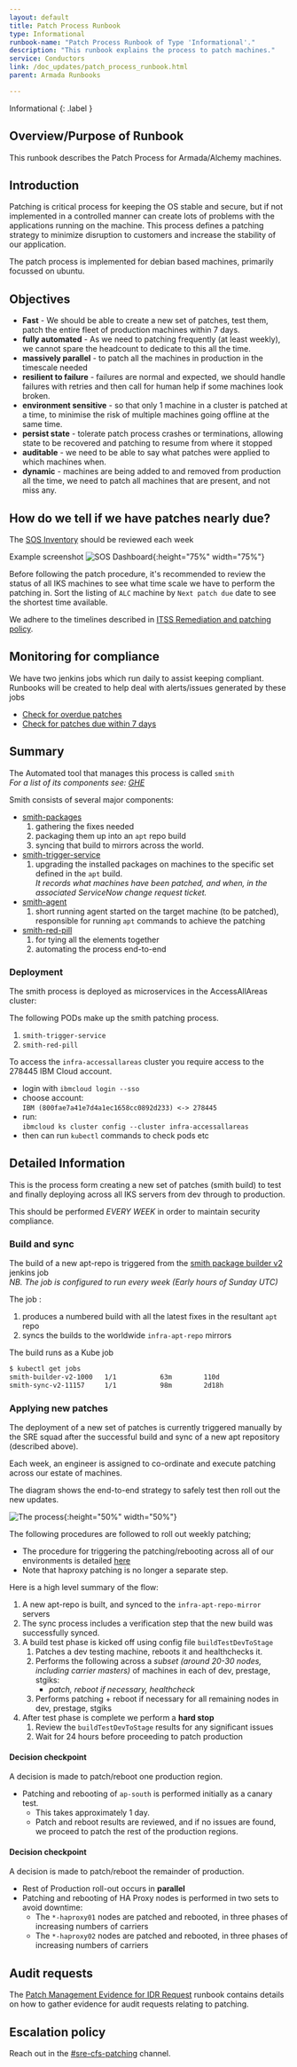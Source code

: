 ```yaml
---
layout: default
title: Patch Process Runbook
type: Informational
runbook-name: "Patch Process Runbook of Type 'Informational'."
description: "This runbook explains the process to patch machines."
service: Conductors
link: /doc_updates/patch_process_runbook.html
parent: Armada Runbooks

---
```


Informational
{: .label }

## Overview/Purpose of Runbook

This runbook describes the Patch Process for Armada/Alchemy machines.

## Introduction

Patching is critical process for keeping the OS stable and secure, but if not implemented in a controlled manner can create lots of problems with the applications running on the machine. This process defines a patching strategy to minimize disruption to customers and increase the stability of our application. 

The patch process is implemented for debian based machines, primarily focussed on ubuntu.

## Objectives
- **Fast** - We should be able to create a new set of patches, test them, patch the entire fleet of production machines within 7 days.
- **fully automated** - As we need to patching frequently (at least weekly), we cannot spare the headcount to dedicate to this all the time.
- **massively parallel** - to patch all the machines in production in the timescale needed
- **resilient to failure** - failures are normal and expected, we should handle failures with retries and then call for human help if some machines look broken.
- **environment sensitive** - so that only 1 machine in a cluster is patched at a time, to minimise the risk of multiple machines going offline at the same time.
- **persist state** - tolerate patch process crashes or terminations, allowing state to be recovered and patching to resume from where it stopped
- **auditable** - we need to be able to say what patches were applied to which machines when.
- **dynamic** - machines are being added to and removed from production all the time, we need to patch all machines that are present, and not miss any.


## How do we tell if we have patches nearly due?
The [SOS Inventory](https://w3.sos.ibm.com/inventory.nsf/compliance_portal.xsp?c_code=alc) should be reviewed each week

Example screenshot
![SOS Dashboard](./images/sos-compliance-dashboard.png){:height="75%" width="75%"}

Before following the patch procedure, it's recommended to review the status of all IKS machines to see what time scale we have to perform the patching in.
Sort the listing of `ALC` machine by `Next patch due` date to see the shortest time available.

We adhere to the timelines described in [ITSS Remediation and patching policy](https://pages.github.ibm.com/ciso-psg/main/standards/itss.html#673-remediation-and-patching).

## Monitoring for compliance

We have two jenkins jobs which run daily to assist keeping compliant.
Runbooks will be created to help deal with alerts/issues generated by these jobs

- [Check for overdue patches](https://alchemy-conductors-jenkins.swg-devops.com/view/Conductors/job/Conductors/job/Security-Compliance/job/compliance-bigfix-overdue-patches/)
- [Check for patches due within 7 days](https://alchemy-conductors-jenkins.swg-devops.com/view/Conductors/job/Conductors/job/Security-Compliance/job/compliance-bigfix-patches-approaching-due-date/)

## Summary
The Automated tool that manages this process is called `smith`  
_For a list of its components see: [GHE](https://github.ibm.com/alchemy-conductors?utf8=%E2%9C%93&q=smith&type=&language=)_

Smith consists of several major components:
- [smith-packages](https://github.ibm.com/alchemy-conductors/smith-packages)
   1. gathering the fixes needed
   1. packaging them up into an `apt` repo build
   1. syncing that build to mirrors across the world.
- [smith-trigger-service](https://github.ibm.com/alchemy-conductors/smith-trigger-service)
   1. upgrading the installed packages on machines to the specific set defined in the `apt` build.  
   _It records what machines have been patched, and when, in the associated ServiceNow change request ticket._
- [smith-agent](https://github.ibm.com/alchemy-conductors/smith-agent)
   1. short running agent started on the target machine (to be patched), responsible for running `apt` commands to achieve the patching
- [smith-red-pill](https://github.ibm.com/alchemy-conductors/smith-red-pill)
   1. for tying all the elements together
   1. automating the process end-to-end

### Deployment
The smith process is deployed as microservices in the AccessAllAreas cluster:

The following PODs make up the smith patching process.
1. `smith-trigger-service`
2. `smith-red-pill`

To access the `infra-accessallareas` cluster you require access to the 278445 IBM Cloud account.

- login with `ibmcloud login --sso`
- choose account:  
`IBM (800fae7a41e7d4a1ec1658cc0892d233) <-> 278445`
- run:  
`ibmcloud ks cluster config --cluster infra-accessallareas`
- then can run `kubectl` commands to check pods etc

## Detailed Information

This is the process form creating a new set of patches (smith build) to test and finally deploying across all IKS servers from dev through to production.

This should be performed *EVERY WEEK* in order to maintain security compliance.

### Build and sync

The build of a new apt-repo is triggered from the [smith package builder v2](https://alchemy-conductors-jenkins.swg-devops.com/job/Conductors/job/Conductors-Infrastructure/view/Smith%20Patching/job/SmithPackageBuilder-V2/) jenkins job  
_NB. The job is configured to run every week (Early hours of Sunday UTC)_

The job :
1. produces a numbered build with all the latest fixes in the resultant `apt` repo
1. syncs the builds to the worldwide `infra-apt-repo` mirrors

The build runs as a Kube job 

``` sh
$ kubectl get jobs
smith-builder-v2-1000   1/1           63m        110d
smith-sync-v2-11157     1/1           98m        2d18h
```

### Applying new patches

The deployment of a new set of patches is currently triggered manually by the SRE squad after the successful build and sync of a new apt repository (described above).

Each week, an engineer is assigned to co-ordinate and execute patching across our estate of machines.

The diagram shows the end-to-end strategy to safely test then roll out the new updates.

![The process](./images/patching_process_flow.png){:height="50%" width="50%"}

The following procedures are followed to roll out weekly patching;
- The procedure for triggering the patching/rebooting across all of our environments is detailed [here](./patching_rollout_procedure.html)
- Note that haproxy patching is no longer a separate step.

Here is a high level summary of the flow:

1. A new apt-repo is built, and synced to the `infra-apt-repo-mirror` servers
1. The sync process includes a verification step that the new build was successfully synced.
1. A build test phase is kicked off using config file `buildTestDevToStage`
   1. Patches a dev testing machine, reboots it and healthchecks it.
   1. Performs the following across a _subset (around 20-30 nodes, including carrier masters)_ of machines in each of dev, prestage, stgiks:
      - _patch, reboot if necessary, healthcheck_
   1. Performs patching + reboot if necessary for all remaining nodes in dev, prestage, stgiks
1. After test phase is complete we perform a **hard stop**
   1. Review the `buildTestDevToStage` results for any significant issues
   1. Wait for 24 hours before proceeding to patch production
   
#### Decision checkpoint
A decision is made to patch/reboot one production region.

- Patching and rebooting of `ap-south` is performed initially as a canary test.
  - This takes approximately 1 day.
  - Patch and reboot results are reviewed, and if no issues are found, we proceed to patch the rest of the production regions.

#### Decision checkpoint
A decision is made to patch/reboot the remainder of production.

- Rest of Production roll-out occurs in **parallel**
- Patching and rebooting of HA Proxy nodes is performed in two sets to avoid downtime:
  - The `*-haproxy01` nodes are patched and rebooted, in three phases of increasing numbers of carriers
  - The `*-haproxy02` nodes are patched and rebooted, in three phases of increasing numbers of carriers

## Audit requests

The [Patch Management Evidence for IDR Request](./patching_evidence_idr_request.html) runbook contains details on how to gather evidence for audit requests relating to patching.

## Escalation policy

Reach out in the [#sre-cfs-patching](https://ibm-argonauts.slack.com/archives/G53A0G8CU) channel.
